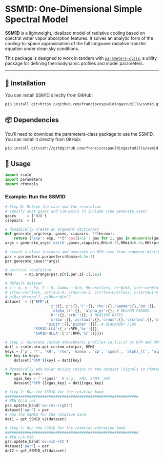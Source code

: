 # SSM1D: One-Dimensional Simple Spectral Model 

**SSM1D** is a lightweight, idealized model of radiative cooling based on spectral water vapor absorption features. It solves an analytic form of the cooling-to-space approximation of the full longwave radiative transfer equation under clear-sky conditions.

This package is designed to work in tandem with [`parameters-class`](https://github.com/franciscospauldingastudillo/parameters-class), a utility package for defining thermodynamic profiles and model parameters.

---

## 🔧 Installation

You can install SSM1D directly from GitHub:

```bash
pip install git+https://github.com/franciscospauldingastudillo/ssm1d.git
```

## 📦 Dependencies

You'll need to download the parameters-class package to use the SSM1D. You can install it directly from GitHub:
```bash
pip install git+ssh://git@github.com/franciscospauldingastudillo/ssm1d.git
```

## 🚀 Usage

```python
import ssm1d
import parameters
import rfmtools
```

### Example: Run the SSM1D
```python
# Step 0: Define the case and the resolution
# specify what gases and CIA-pairs to include (see generate_case)
gases     = ['H2O']
ciapairs  = []

# dynamically create an argument dictionary
def generate_args(exp, gases, ciapairs, **thermo):
    return {'exp': exp, **{f'gas{i+1}': gas for i, gas in enumerate(gases)}, 'valid_ciapairs': ciapairs, **thermo}
args = generate_args('earth',gases,ciapairs,RHs=0.75,RHmid=0.54,RHtrp=0.75,uniform=1,Ts=300,Tmid=250,Ttrp=200)
        
# create a class instance and generate an RFM case from argument dictionary (300K = 7.1 K/km; 315K = 5.0 K/km)
par = parameters.parameters(Gamma=6.5e-3)
par.generate_case(**args)

# vertical resolution
RFM      = np.arange(par.z[0],par.z[-1],1e2)

# default dataset
# z ~ m, p ~ Pa, T ~ K, Gamma ~ K/m, RH~unitless, hr~W/m3, srhr~cm*W/m3
# srtau~unitless, zsrtau1~m, crnus~cm-1, crsrtau~unitless, crzsrtau1~m
# piBsr~W*cm/m^2, piBbar~W/m^2
dataset  = ({'RFM':{
                    'z':{},'p':{},'T':{},'rho':{},'Gamma':{},'RH':{}, 'cp':{}, # THERMODYNAMICS
                     'alpha_lt':{}, 'alpha_gt':{}, # RELHUM PARAMS
                    'hr':{},'srhr':{}, # HEATING RATES
                    'srtau':{},'zsrtau1':{},'crnus':{},'crsrtau':{},'crzsrtau1':{}, # OPTICAL DEPTH
                   'piBsr':{},'piBbar':{}}, # BLACKBODY FLUX
             'SSM1D-LLA':{'z':RFM,'hr':{}},
             'SSM1D-QLLA':{'z':RFM,'hr':{}}}) 

# Step 1: Generate custom atmospheric profiles (p,T,z,x) at RFM and RFMi resolution
dat1 = ssm1d.atm.get_custom_atm(par, RFM)
keys = ['p', 'T', 'RH', 'rho', 'Gamma', 'cp', 'cpmol', 'alpha_lt', 'alpha_gt','z']
for key in keys:
    dataset['RFM'][key] = dat1[key]

# dynamically add molar mixing ratios to the dataset (signals to rfmtools how to build the RFM experiments)
for gas in gases:
    xgas_key = f'x{gas}'  # e.g., xN2, xCH4, xH2
    dataset['RFM'][xgas_key] = dat1[xgas_key]

# Step 2: Run the SSM1D for the rotation band
#############################################################
# NEW QLLA-rot
par.update_band('wv-rot-right')
dataset['par'] = par
# Run the SSM1D for the rotation band
dat1 = get_SSM1D_v2(dataset)

# Step 3: Run the SSM1D for the rotation-vibration band
#############################################################
# NEW LLA-VIB
par.update_band('wv-vib-rot')
dataset['par'] = par
dat2 = get_SSM1D_v2(dataset)
```


